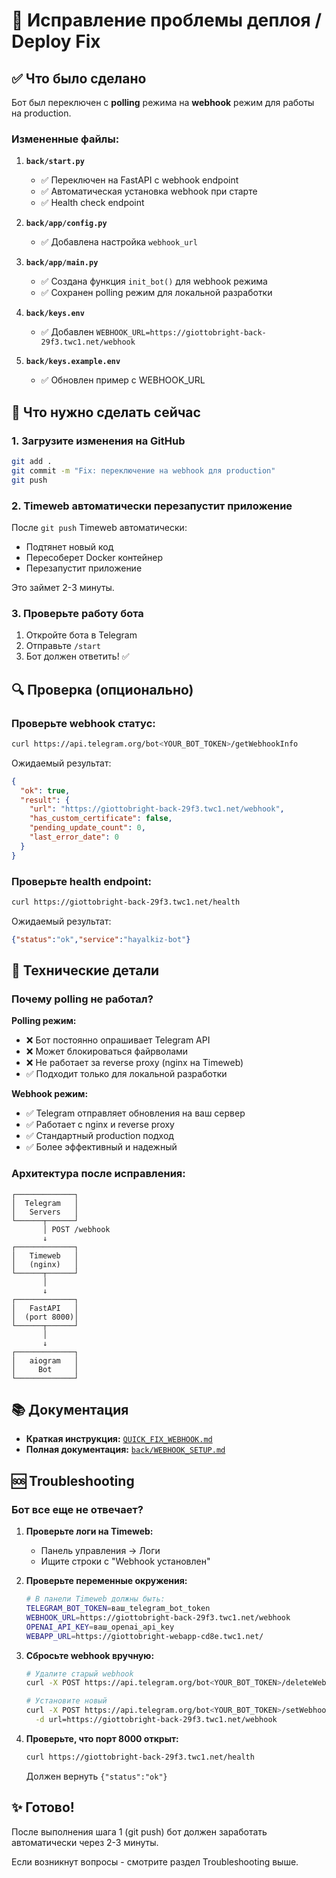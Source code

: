 # 🎉 Исправление проблемы деплоя / Deploy Fix

## ✅ Что было сделано

Бот был переключен с **polling** режима на **webhook** режим для работы на production.

### Измененные файлы:

1. **`back/start.py`**
   - ✅ Переключен на FastAPI с webhook endpoint
   - ✅ Автоматическая установка webhook при старте
   - ✅ Health check endpoint

2. **`back/app/config.py`**
   - ✅ Добавлена настройка `webhook_url`

3. **`back/app/main.py`**
   - ✅ Создана функция `init_bot()` для webhook режима
   - ✅ Сохранен polling режим для локальной разработки

4. **`back/keys.env`**
   - ✅ Добавлен `WEBHOOK_URL=https://giottobright-back-29f3.twc1.net/webhook`

5. **`back/keys.example.env`**
   - ✅ Обновлен пример с WEBHOOK_URL

## 🚀 Что нужно сделать сейчас

### 1. Загрузите изменения на GitHub

```bash
git add .
git commit -m "Fix: переключение на webhook для production"
git push
```

### 2. Timeweb автоматически перезапустит приложение

После `git push` Timeweb автоматически:
- Подтянет новый код
- Пересоберет Docker контейнер
- Перезапустит приложение

Это займет 2-3 минуты.

### 3. Проверьте работу бота

1. Откройте бота в Telegram
2. Отправьте `/start`
3. Бот должен ответить! ✅

## 🔍 Проверка (опционально)

### Проверьте webhook статус:

```bash
curl https://api.telegram.org/bot<YOUR_BOT_TOKEN>/getWebhookInfo
```

Ожидаемый результат:
```json
{
  "ok": true,
  "result": {
    "url": "https://giottobright-back-29f3.twc1.net/webhook",
    "has_custom_certificate": false,
    "pending_update_count": 0,
    "last_error_date": 0
  }
}
```

### Проверьте health endpoint:

```bash
curl https://giottobright-back-29f3.twc1.net/health
```

Ожидаемый результат:
```json
{"status":"ok","service":"hayalkiz-bot"}
```

## 📝 Технические детали

### Почему polling не работал?

**Polling режим:**
- ❌ Бот постоянно опрашивает Telegram API
- ❌ Может блокироваться файрволами
- ❌ Не работает за reverse proxy (nginx на Timeweb)
- ✅ Подходит только для локальной разработки

**Webhook режим:**
- ✅ Telegram отправляет обновления на ваш сервер
- ✅ Работает с nginx и reverse proxy
- ✅ Стандартный production подход
- ✅ Более эффективный и надежный

### Архитектура после исправления:

```
┌─────────────┐
│  Telegram   │
│   Servers   │
└──────┬──────┘
       │ POST /webhook
       ↓
┌─────────────┐
│   Timeweb   │
│   (nginx)   │
└──────┬──────┘
       │
       ↓
┌─────────────┐
│   FastAPI   │
│  (port 8000)│
└──────┬──────┘
       │
       ↓
┌─────────────┐
│   aiogram   │
│     Bot     │
└─────────────┘
```

## 📚 Документация

- **Краткая инструкция:** [`QUICK_FIX_WEBHOOK.md`](QUICK_FIX_WEBHOOK.md)
- **Полная документация:** [`back/WEBHOOK_SETUP.md`](back/WEBHOOK_SETUP.md)

## 🆘 Troubleshooting

### Бот все еще не отвечает?

1. **Проверьте логи на Timeweb:**
   - Панель управления → Логи
   - Ищите строки с "Webhook установлен"

2. **Проверьте переменные окружения:**
   ```bash
   # В панели Timeweb должны быть:
   TELEGRAM_BOT_TOKEN=ваш_telegram_bot_token
   WEBHOOK_URL=https://giottobright-back-29f3.twc1.net/webhook
   OPENAI_API_KEY=ваш_openai_api_key
   WEBAPP_URL=https://giottobright-webapp-cd8e.twc1.net/
   ```

3. **Сбросьте webhook вручную:**
   ```bash
   # Удалите старый webhook
   curl -X POST https://api.telegram.org/bot<YOUR_BOT_TOKEN>/deleteWebhook
   
   # Установите новый
   curl -X POST https://api.telegram.org/bot<YOUR_BOT_TOKEN>/setWebhook \
     -d url=https://giottobright-back-29f3.twc1.net/webhook
   ```

4. **Проверьте, что порт 8000 открыт:**
   ```bash
   curl https://giottobright-back-29f3.twc1.net/health
   ```
   Должен вернуть `{"status":"ok"}`

## ✨ Готово!

После выполнения шага 1 (git push) бот должен заработать автоматически через 2-3 минуты.

Если возникнут вопросы - смотрите раздел Troubleshooting выше.
